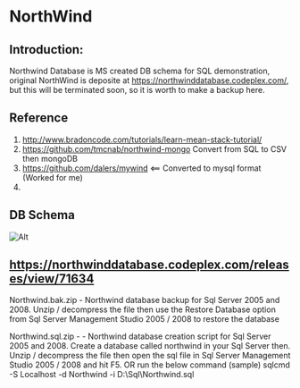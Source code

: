# NorthWind
## Introduction:
Northwind Database is MS created DB schema for SQL demonstration, original NorthWind is deposite at https://northwinddatabase.codeplex.com/, but this will be terminated soon, so it is worth to make a backup here.

## Reference
1. http://www.bradoncode.com/tutorials/learn-mean-stack-tutorial/ 
2. https://github.com/tmcnab/northwind-mongo
  Convert from SQL to CSV then mongoDB
3. https://github.com/dalers/mywind <== Converted to mysql format (Worked for me)
4. 

## DB Schema
   ![Alt](/images/Northwind.png "Title")
   
## https://northwinddatabase.codeplex.com/releases/view/71634
Northwind.bak.zip - Northwind database backup for Sql Server 2005 and 2008.
Unzip / decompress the file then use the Restore Database option from Sql Server Management Studio 2005 / 2008 to restore the database

Northwind.sql.zip - - Northwind database creation script for Sql Server 2005 and 2008.
Create a database called northwind in your Sql Server then.
Unzip / decompress the file then open the sql file in Sql Server Management Studio 2005 / 2008 and hit F5.
OR
run the below command (sample)
sqlcmd -S Localhost -d Northwind -i D:\Sql\Northwind.sql
